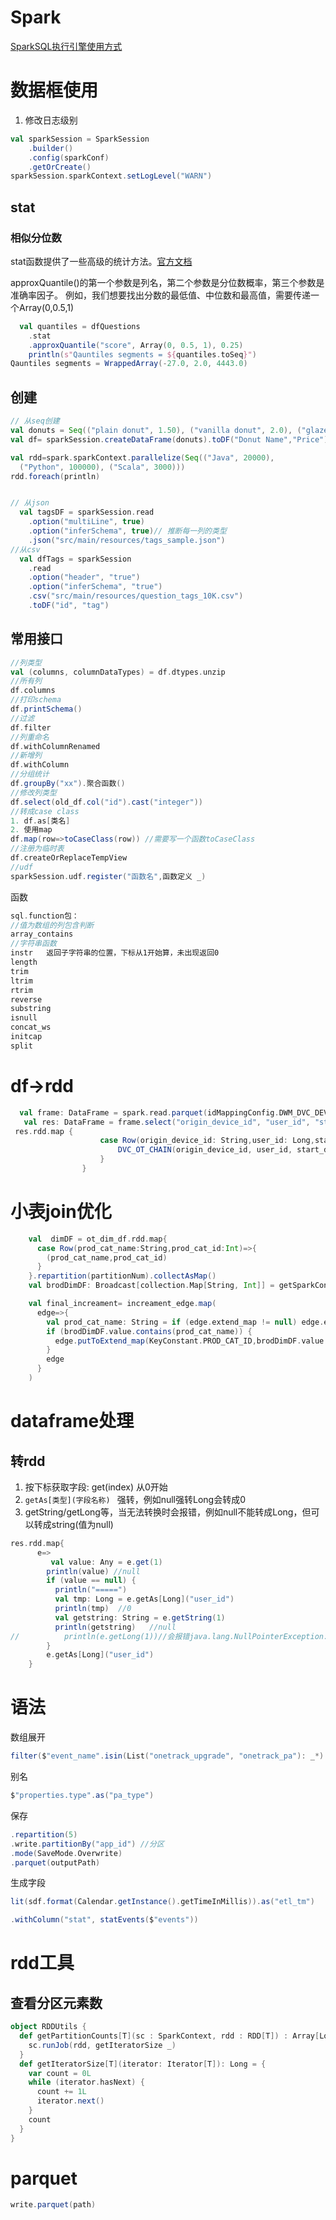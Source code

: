 # Spark

[SparkSQL执行引擎使用方式](https://developer.aliyun.com/article/1329832?spm=a2c6h.12873639.article-detail.42.4db91955HewHuj)

# 数据框使用

1. 修改日志级别

```scala
val sparkSession = SparkSession
    .builder()
    .config(sparkConf)
    .getOrCreate()
sparkSession.sparkContext.setLogLevel("WARN")
```

## stat

### 相似分位数

stat函数提供了一些高级的统计方法。[官方文档](https://spark.apache.org/docs/2.0.2/api/java/org/apache/spark/sql/DataFrameStatFunctions.html)

approxQuantile()的第一个参数是列名，第二个参数是分位数概率，第三个参数是准确率因子。 例如，我们想要找出分数的最低值、中位数和最高值，需要传递一个Array(0,0.5,1)

```scala
  val quantiles = dfQuestions
    .stat
    .approxQuantile("score", Array(0, 0.5, 1), 0.25)
    println(s"Qauntiles segments = ${quantiles.toSeq}")
Qauntiles segments = WrappedArray(-27.0, 2.0, 4443.0)
```

## 创建

```scala
// 从seq创建
val donuts = Seq(("plain donut", 1.50), ("vanilla donut", 2.0), ("glazed donut", 2.50))
val df= sparkSession.createDataFrame(donuts).toDF("Donut Name","Price")

val rdd=spark.sparkContext.parallelize(Seq(("Java", 20000), 
  ("Python", 100000), ("Scala", 3000)))
rdd.foreach(println)


// 从json
  val tagsDF = sparkSession.read
    .option("multiLine", true)
    .option("inferSchema", true)// 推断每一列的类型
    .json("src/main/resources/tags_sample.json")
//从csv
  val dfTags = sparkSession
    .read
    .option("header", "true")
    .option("inferSchema", "true")
    .csv("src/main/resources/question_tags_10K.csv")
    .toDF("id", "tag")
```



## 常用接口

```scala
//列类型
val (columns, columnDataTypes) = df.dtypes.unzip
//所有列
df.columns
//打印schema
df.printSchema()
//过滤
df.filter
//列重命名
df.withColumnRenamed
//新增列
df.withColumn
//分组统计
df.groupBy("xx").聚合函数()
//修改列类型
df.select(old_df.col("id").cast("integer"))
//转成case class
1. df.as[类名]
2. 使用map
df.map(row=>toCaseClass(row)) //需要写一个函数toCaseClass
//注册为临时表
df.createOrReplaceTempView
//udf
sparkSession.udf.register("函数名",函数定义 _)


```

函数

```scala
sql.function包：
//值为数组的列包含判断
array_contains
//字符串函数
instr   返回子字符串的位置，下标从1开始算，未出现返回0
length
trim
ltrim
rtrim
reverse
substring
isnull
concat_ws
initcap
split
```

# df->rdd

```scala
  val frame: DataFrame = spark.read.parquet(idMappingConfig.DWM_DVC_DEVICE_CHAIN + suffix) //.na.drop()
   val res: DataFrame = frame.select("origin_device_id", "user_id", "start_day", "prod_cat_name", "sn", "del_flg").na.fill("")
 res.rdd.map {
                    case Row(origin_device_id: String,user_id: Long,start_day: Long,prod_cat_name: String,sn: String,del_flg: Int) => {
                        DVC_OT_CHAIN(origin_device_id, user_id, start_day.toString, prod_cat_name, end_day, sn, del_flg)
                    }
                }
```

# 小表join优化

```scala
    val  dimDF = ot_dim_df.rdd.map{
      case Row(prod_cat_name:String,prod_cat_id:Int)=>{
        (prod_cat_name,prod_cat_id)
      }
    }.repartition(partitionNum).collectAsMap()
    val brodDimDF: Broadcast[collection.Map[String, Int]] = getSparkContext.broadcast(dimDF)

    val final_increament= increament_edge.map(
      edge=>{
        val prod_cat_name: String = if (edge.extend_map != null) edge.extend_map.getOrDefault("prod_cat_name", "") else ""
        if (brodDimDF.value.contains(prod_cat_name)) {
          edge.putToExtend_map(KeyConstant.PROD_CAT_ID,brodDimDF.value.get(prod_cat_name).get.toString)
        }
        edge
      }
    )
```

# dataframe处理

## 转rdd

1. 按下标获取字段: get(index) 从0开始
2. `getAs[类型](字段名称) ` 强转，例如null强转Long会转成0
3. getString/getLong等，当无法转换时会报错，例如null不能转成Long，但可以转成string(值为null)

```scala
res.rdd.map{
      e=>
         val value: Any = e.get(1)
        println(value) //null
        if (value == null) {
          println("=====")
          val tmp: Long = e.getAs[Long]("user_id")
          println(tmp)  //0
          val getstring: String = e.getString(1)
          println(getstring)   //null
//          println(e.getLong(1))//会报错java.lang.NullPointerException: Value at index 1 is null
        }
        e.getAs[Long]("user_id")
    }
```

# 语法

数组展开

```scala
filter($"event_name".isin(List("onetrack_upgrade", "onetrack_pa"): _*)
```

别名

```scala
$"properties.type".as("pa_type")
```

保存

```scala
.repartition(5)
.write.partitionBy("app_id") //分区
.mode(SaveMode.Overwrite)
.parquet(outputPath)
```

生成字段

```scala
lit(sdf.format(Calendar.getInstance().getTimeInMillis)).as("etl_tm")

.withColumn("stat", statEvents($"events"))
```

# rdd工具

## 查看分区元素数

```scala
object RDDUtils {
  def getPartitionCounts[T](sc : SparkContext, rdd : RDD[T]) : Array[Long] = {
    sc.runJob(rdd, getIteratorSize _)
  }
  def getIteratorSize[T](iterator: Iterator[T]): Long = {
    var count = 0L
    while (iterator.hasNext) {
      count += 1L
      iterator.next()
    }
    count
  }
}
```

# parquet



```scala
write.parquet(path)
```

